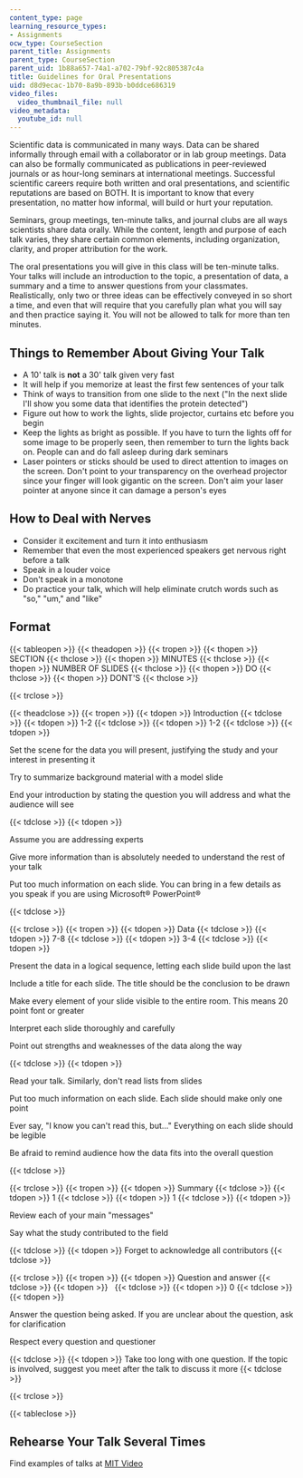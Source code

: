 ```yaml
---
content_type: page
learning_resource_types:
- Assignments
ocw_type: CourseSection
parent_title: Assignments
parent_type: CourseSection
parent_uid: 1b88a657-74a1-a702-79bf-92c805387c4a
title: Guidelines for Oral Presentations
uid: d8d9ecac-1b70-8a9b-893b-b0ddce686319
video_files:
  video_thumbnail_file: null
video_metadata:
  youtube_id: null
---
```


Scientific data is communicated in many ways. Data can be shared informally through email with a collaborator or in lab group meetings. Data can also be formally communicated as publications in peer-reviewed journals or as hour-long seminars at international meetings. Successful scientific careers require both written and oral presentations, and scientific reputations are based on BOTH. It is important to know that every presentation, no matter how informal, will build or hurt your reputation.

Seminars, group meetings, ten-minute talks, and journal clubs are all ways scientists share data orally. While the content, length and purpose of each talk varies, they share certain common elements, including organization, clarity, and proper attribution for the work.

The oral presentations you will give in this class will be ten-minute talks. Your talks will include an introduction to the topic, a presentation of data, a summary and a time to answer questions from your classmates. Realistically, only two or three ideas can be effectively conveyed in so short a time, and even that will require that you carefully plan what you will say and then practice saying it. You will not be allowed to talk for more than ten minutes.

Things to Remember About Giving Your Talk
-----------------------------------------

*   A 10' talk is **not** a 30' talk given very fast
*   It will help if you memorize at least the first few sentences of your talk
*   Think of ways to transition from one slide to the next ("In the next slide I'll show you some data that identifies the protein detected")
*   Figure out how to work the lights, slide projector, curtains etc before you begin
*   Keep the lights as bright as possible. If you have to turn the lights off for some image to be properly seen, then remember to turn the lights back on. People can and do fall asleep during dark seminars
*   Laser pointers or sticks should be used to direct attention to images on the screen. Don't point to your transparency on the overhead projector since your finger will look gigantic on the screen. Don't aim your laser pointer at anyone since it can damage a person's eyes

How to Deal with Nerves
-----------------------

*   Consider it excitement and turn it into enthusiasm
*   Remember that even the most experienced speakers get nervous right before a talk
*   Speak in a louder voice
*   Don't speak in a monotone
*   Do practice your talk, which will help eliminate crutch words such as "so," "um," and "like"

Format
------

{{< tableopen >}}
{{< theadopen >}}
{{< tropen >}}
{{< thopen >}}
SECTION
{{< thclose >}}
{{< thopen >}}
MINUTES
{{< thclose >}}
{{< thopen >}}
NUMBER OF SLIDES
{{< thclose >}}
{{< thopen >}}
DO
{{< thclose >}}
{{< thopen >}}
DONT'S
{{< thclose >}}

{{< trclose >}}

{{< theadclose >}}
{{< tropen >}}
{{< tdopen >}}
Introduction
{{< tdclose >}}
{{< tdopen >}}
1-2
{{< tdclose >}}
{{< tdopen >}}
1-2
{{< tdclose >}}
{{< tdopen >}}


Set the scene for the data you will present, justifying the study and your interest in presenting it

Try to summarize background material with a model slide

End your introduction by stating the question you will address and what the audience will see


{{< tdclose >}}
{{< tdopen >}}


Assume you are addressing experts

Give more information than is absolutely needed to understand the rest of your talk

Put too much information on each slide. You can bring in a few details as you speak if you are using Microsoft® PowerPoint®


{{< tdclose >}}

{{< trclose >}}
{{< tropen >}}
{{< tdopen >}}
Data
{{< tdclose >}}
{{< tdopen >}}
7-8
{{< tdclose >}}
{{< tdopen >}}
3-4
{{< tdclose >}}
{{< tdopen >}}


Present the data in a logical sequence, letting each slide build upon the last

Include a title for each slide. The title should be the conclusion to be drawn

Make every element of your slide visible to the entire room. This means 20 point font or greater

Interpret each slide thoroughly and carefully

Point out strengths and weaknesses of the data along the way


{{< tdclose >}}
{{< tdopen >}}


Read your talk. Similarly, don't read lists from slides

Put too much information on each slide. Each slide should make only one point

Ever say, "I know you can't read this, but..." Everything on each slide should be legible

Be afraid to remind audience how the data fits into the overall question


{{< tdclose >}}

{{< trclose >}}
{{< tropen >}}
{{< tdopen >}}
Summary
{{< tdclose >}}
{{< tdopen >}}
1
{{< tdclose >}}
{{< tdopen >}}
1
{{< tdclose >}}
{{< tdopen >}}


Review each of your main "messages"

Say what the study contributed to the field


{{< tdclose >}}
{{< tdopen >}}
Forget to acknowledge all contributors
{{< tdclose >}}

{{< trclose >}}
{{< tropen >}}
{{< tdopen >}}
Question and answer
{{< tdclose >}}
{{< tdopen >}}
 
{{< tdclose >}}
{{< tdopen >}}
0
{{< tdclose >}}
{{< tdopen >}}


Answer the question being asked. If you are unclear about the question, ask for clarification

Respect every question and questioner


{{< tdclose >}}
{{< tdopen >}}
Take too long with one question. If the topic is involved, suggest you meet after the talk to discuss it more
{{< tdclose >}}

{{< trclose >}}

{{< tableclose >}}

Rehearse Your Talk Several Times
--------------------------------

Find examples of talks at [MIT Video](http://video.mit.edu)